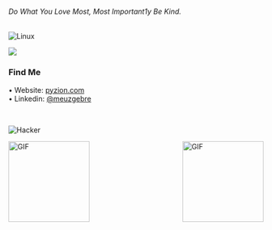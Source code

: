 ###### Do What You Love Most, Most Important1y Be Kind.

![Linux](https://img.shields.io/github/followers/meuzgebre.svg?style=flat&label=Follow&maxAge=2592000)

![](https://komarev.com/ghpvc/?username=meuzgebre)

### Find Me 

• Website:  [pyzion.com](http://pyzion.com) <br>
• Linkedin: [@meuzgebre](https://linkedin.com/in/meuzgebre) <br>
  
<br>

![Hacker](https://i.giphy.com/media/YQitE4YNQNahy/giphy.webp)


<img align="right" alt="GIF" height="160px" src="https://github-readme-stats.vercel.app/api?username=meuzgebre&theme=blue-green" />

<img align="center" alt="GIF" height="160px" src="https://github-readme-stats.vercel.app/api/top-langs/?username=meuzgebre&theme=blue-green" />
